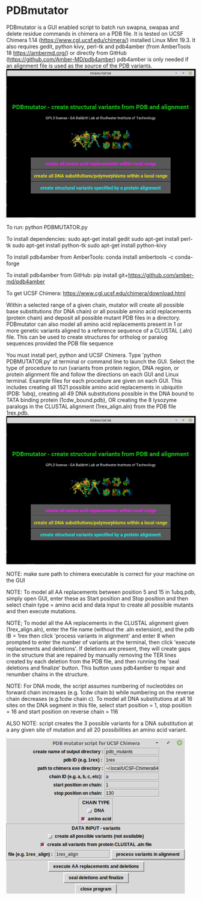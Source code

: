 # PDBmutator

PDBmutator is a GUI enabled script to batch run swapna, swapaa and delete residue commands in chimera on a PDB file. It is tested on UCSF Chimera 1.14 (https://www.cgl.ucsf.edu/chimera/) installed Linux Mint 19.3. It also requires gedit, python kivy, perl-tk and pdb4amber (from AmberTools 18  https://ambermd.org/) or directly from GitHub (https://github.com/Amber-MD/pdb4amber) pdb4amber is only needed if an alignment file is used as the source of the PDB variants. 
![image](/GUI1.png)

To run:
python PDBMUTATOR.py

To install dependencies:
sudo apt-get install gedit
sudo apt-get install perl-tk
sudo apt-get install python-tk
sudo apt-get install python-kivy

To install pdb4amber from AmberTools:
conda install ambertools -c conda-forge

To install pdb4amber from GitHub:
pip install git+https://github.com/amber-md/pdb4amber

To get UCSF Chimera:
https://www.cgl.ucsf.edu/chimera/download.html

Within a selected range of a given chain, mutator will create all possible base substitutions (for DNA chain) or all possible 
amino acid replacements (protein chain) and deposit all possible mutant PDB files in a directory. PDBmutator can also model all amino acid replacements present in 1 or more genetic variants aligned to a reference sequence of a CLUSTAL (.aln) file. This can be used to create structures for ortholog or paralog sequences provided the PDB file sequence

You must install perl, python and UCSF Chimera.  Type 'python PDBMUTATOR.py' at terminal or command line to launch the GUI. Select the type of procedure to run (variants from protein region, DNA region, or protein alignment file and follow the directions on each GUI and Linux terminal. Example files for each procedure are given on each GUI. This includes creating all 1521 possible amino acid replacements in ubiquitin (PDB: 1ubq), creating all 49 DNA substitutions possible in the DNA bound to TATA binding protein (1cdw_bound.pdb), OR creating the 8 lysozyme paralogs in the CLUSTAL alignment (1rex_align.aln) from the PDB file 1rex.pdb.
![image](/GUI1.png)

NOTE: make sure path to chimera executable is correct for your machine on the GUI

NOTE: To model all AA replacements between position 5 and 15 in 1ubq.pdb, simply open GUI, enter these as Start position and Stop position and then select chain type = amino acid and data input to create all possible mutants and then execute mutations. 

NOTE; To model all the AA replacements in the CLUSTAL alignment given (1rex_align.aln), enter the file name (without the .aln extension), and the pdb IB = 1rex then click 'process variants in alignment' and enter 8 when prompted to enter the number of variants at the terminal, then click 'execute replacements and deletions'. If deletions are present, they will create gaps in the structure that are repaired by manually removing the TER lines created by each deletion from the PDB file, and then running the 'seal deletions and finalize' button. This button uses pdb4amber to repair and renumber chains in the structure. 

NOTE: For DNA mode, the script assumes numbering of nucleotides on forward chain increases (e.g. 1cdw chain b) while numbering on the reverse chain decreases (e.g.1cdw chain c).  To model all DNA substitutions at all 16 sites on the DNA segment in this file, select start position = 1, stop position = 16 and start position on reverse chain = 116

ALSO NOTE: script creates the 3 possible variants for a DNA substitution at a any given site of mutation and all 20 possibilities an amino acid variant. 

![image](/GUI2.png)